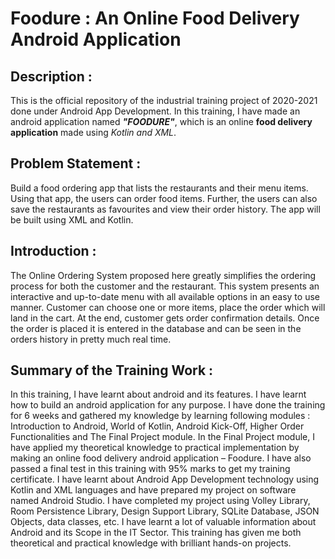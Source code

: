 # Foodure : An Online Food Delivery Android Application

## **Description :**

This is the official repository of the industrial training project of 2020-2021 done under Android App Development. In this training, I have made an android application named _**"FOODURE"**_, which is an online **food delivery application** made using _Kotlin and XML_.

## **Problem Statement :**

Build a food ordering app that lists the restaurants and
their menu items. Using that app, the users can order
food items.
Further, the users can also save the restaurants as
favourites and view their order history. The app will
be built using XML and Kotlin.

## **Introduction :**

The Online Ordering System proposed here greatly simplifies
the ordering process for both the customer and the restaurant.
This system presents an interactive and up-to-date menu with
all available options in an easy to use manner. Customer can
choose one or more items, place the order which will land in
the cart. At the end, customer gets order confirmation details.
Once the order is placed it is entered in the database and can
be seen in the orders history in pretty much real time.

## **Summary of the Training Work :**

In this training, I have learnt about android and its features. I have learnt how to build an android application for any purpose. I have done the training for 6 weeks and gathered my knowledge by learning following modules : Introduction to Android, World of Kotlin, Android Kick-Off, Higher Order Functionalities and The Final Project module. In the Final Project module, I have applied my theoretical knowledge to practical implementation by making an online food delivery android application – Foodure. I have also passed a final test in this training with 95% marks to get my training certificate.
I have learnt about Android App Development technology using Kotlin and XML languages and have prepared my project on software named Android Studio. I have completed my project using Volley Library, Room Persistence Library, Design Support Library, SQLite Database, JSON Objects, data classes, etc. I have learnt a lot of valuable information about Android and its Scope in the IT Sector. This training has given me both theoretical and practical knowledge with brilliant hands-on projects.
